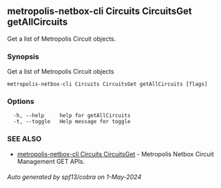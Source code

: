 ## metropolis-netbox-cli Circuits CircuitsGet getAllCircuits

Get a list of Metropolis Circuit objects.

### Synopsis

Get a list of Metropolis Circuit objects

```
metropolis-netbox-cli Circuits CircuitsGet getAllCircuits [flags]
```

### Options

```
  -h, --help     help for getAllCircuits
  -t, --toggle   Help message for toggle
```

### SEE ALSO

* [metropolis-netbox-cli Circuits CircuitsGet](metropolis-netbox-cli_Circuits_CircuitsGet.md)	 - Metropolis Netbox Circuit Management GET APIs.

###### Auto generated by spf13/cobra on 1-May-2024
